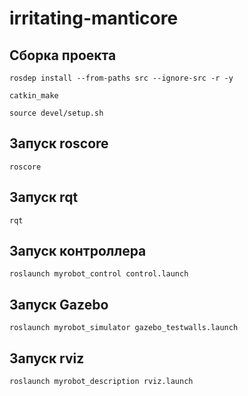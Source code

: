 # irritating-manticore

## Сборка проекта

```shell
rosdep install --from-paths src --ignore-src -r -y
```

```shell
catkin_make
```

```shell
source devel/setup.sh
```

## Запуск roscore

```shell
roscore
```

## Запуск rqt

```shell
rqt
```

## Запуск контроллера

```shell
roslaunch myrobot_control control.launch
```

## Запуск Gazebo

```shell
roslaunch myrobot_simulator gazebo_testwalls.launch
```

## Запуск rviz

```shell
roslaunch myrobot_description rviz.launch
```
